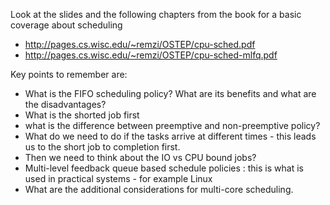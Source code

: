 Look at the slides and the following chapters from the book for a basic coverage about scheduling
- http://pages.cs.wisc.edu/~remzi/OSTEP/cpu-sched.pdf
- http://pages.cs.wisc.edu/~remzi/OSTEP/cpu-sched-mlfq.pdf

Key points to remember are:

 - What is the FIFO scheduling policy? What are its benefits and what are the disadvantages?
 - What is the shorted job first
 - what is the difference between preemptive and non-preemptive policy?
 - What do we need to do if the tasks arrive at different times - this leads us to the short job to completion first.
 - Then we need to think about the IO vs CPU bound jobs?
 - Multi-level feedback queue based schedule policies : this is what is used in practical systems - for example Linux
 - What are the additional considerations for multi-core scheduling.
